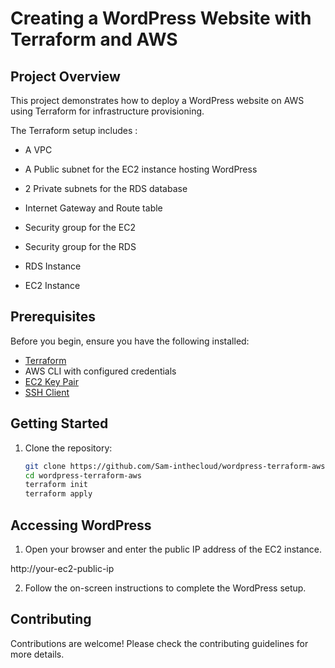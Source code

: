# Creating a WordPress Website with Terraform and AWS

##   Project Overview

This project demonstrates how to deploy a WordPress website on AWS using Terraform for infrastructure provisioning.

The Terraform setup includes :

- A VPC 

- A Public subnet for the EC2 instance hosting WordPress

- 2 Private subnets for the RDS database

- Internet Gateway and Route table

- Security group for the EC2

- Security group for the RDS

- RDS Instance 

- EC2 Instance

## Prerequisites

Before you begin, ensure you have the following installed:

- [Terraform](https://www.terraform.io/)
- AWS CLI with configured credentials
- [EC2 Key Pair](https://docs.aws.amazon.com/AWSEC2/latest/UserGuide/ec2-key-pairs.html)
- [SSH Client](https://www.ssh.com/ssh/client/)

## Getting Started

1. Clone the repository:

   ```bash
   git clone https://github.com/Sam-inthecloud/wordpress-terraform-aws.git
   cd wordpress-terraform-aws
   terraform init
   terraform apply

   
## Accessing WordPress
1. Open your browser and enter the public IP address of the EC2 instance.

http://your-ec2-public-ip

2. Follow the on-screen instructions to complete the WordPress setup.


## Contributing
Contributions are welcome! Please check the contributing guidelines for more details.


